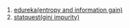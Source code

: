 1. <a href="https://www.youtube.com/watch?v=qDcl-FRnwSU&t=2435s">edureka(entropy and information gain)</a>
2. <a href="https://www.youtube.com/watch?v=7VeUPuFGJHk&t=391s">statquest(gini impurity)</a>
